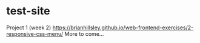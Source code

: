 # test-site

Project 1 (week 2) https://brianhillsley.github.io/web-frontend-exercises/2-responsive-css-menu/
More to come...
